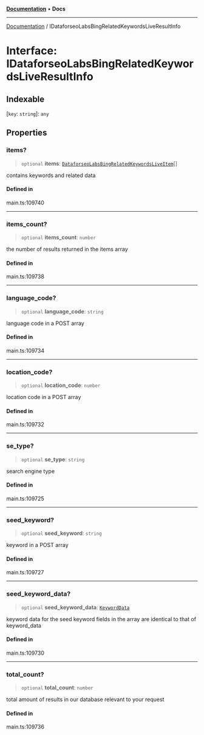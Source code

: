 [**Documentation**](../README.md) • **Docs**

***

[Documentation](../globals.md) / IDataforseoLabsBingRelatedKeywordsLiveResultInfo

# Interface: IDataforseoLabsBingRelatedKeywordsLiveResultInfo

## Indexable

 \[`key`: `string`\]: `any`

## Properties

### items?

> `optional` **items**: [`DataforseoLabsBingRelatedKeywordsLiveItem`](../classes/DataforseoLabsBingRelatedKeywordsLiveItem.md)[]

contains keywords and related data

#### Defined in

main.ts:109740

***

### items\_count?

> `optional` **items\_count**: `number`

the number of results returned in the items array

#### Defined in

main.ts:109738

***

### language\_code?

> `optional` **language\_code**: `string`

language code in a POST array

#### Defined in

main.ts:109734

***

### location\_code?

> `optional` **location\_code**: `number`

location code in a POST array

#### Defined in

main.ts:109732

***

### se\_type?

> `optional` **se\_type**: `string`

search engine type

#### Defined in

main.ts:109725

***

### seed\_keyword?

> `optional` **seed\_keyword**: `string`

keyword in a POST array

#### Defined in

main.ts:109727

***

### seed\_keyword\_data?

> `optional` **seed\_keyword\_data**: [`KeywordData`](../classes/KeywordData.md)

keyword data for the seed keyword
fields in the array are identical to that of keyword_data

#### Defined in

main.ts:109730

***

### total\_count?

> `optional` **total\_count**: `number`

total amount of results in our database relevant to your request

#### Defined in

main.ts:109736
